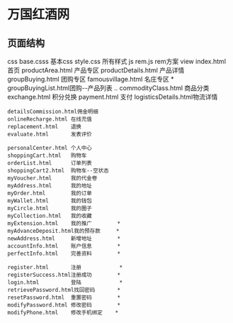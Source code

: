 # 万国红酒网

## 页面结构

css
    base.csss           基本css
    style.css           所有样式
js
    rem.js              rem方案
view
    index.html          首页
    productArea.html    产品专区
    productDetails.html 产品详情
    groupBuying.html    团购专区
    famousvillage.html  名庄专区            *
    groupBuyingList.html团购--产品列表      ..
    commodityClass.html 商品分类
    exchange.html       积分兑换
    payment.html        支付
    logisticsDetails.html物流详情

    detailsCommission.html佣金明细
    onlineRecharge.html 在线充值
    replacement.html    退换
    evaluate.html       发表评价

    personalCenter.html 个人中心
    shoppingCart.html   购物车
    orderList.html      订单列表
    shoppingCart2.html  购物车--空状态
    myVoucher.html      我的代金卷
    myAddress.html      我的地址
    myOrder.html        我的订单
    myWallet.html       我的钱包
    myCircle.html       我的圈子
    myCollection.html   我的收藏
    myExtension.html    我的推广        *
    myAdvanceDeposit.html我的预存款     *
    newAddress.html     新增地址        *
    accountInfo.html    账户信息        *
    perfectInfo.html    完善资料        *

    register.html       注册            *
    registerSuccess.html注册成功        *
    login.html          登陆            *
    retrievePassword.html找回密码       *
    resetPassword.html  重置密码        *
    modifyPassword.html 修改密码        *
    modifyPhone.html    修改手机绑定    *


































